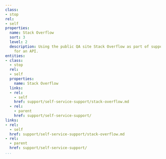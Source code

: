 ```yaml
---
class:
- stop
rel:
- self
properties:
  name: Stack Overflow
  sort: 3
  level: 2
  description: Using the public QA site Stack Overflow as part of support operations
    for an API.
entities:
- class:
  - stop
  rel:
  - self
  properties:
    name: Stack Overflow
  links:
  - rel:
    - self
    href: support/self-service-support/stack-overflow.md
  - rel:
    - parent
    href: support/self-service-support/
links:
- rel:
  - self
  href: support/self-service-support/stack-overflow.md
- rel:
  - parent
  href: support/self-service-support/
...
```

